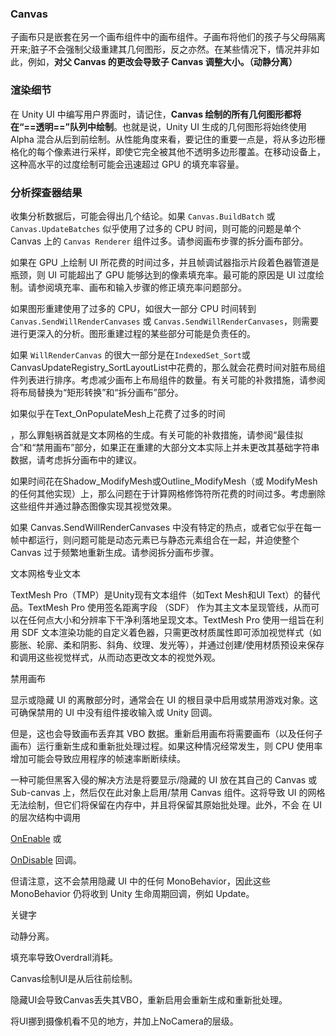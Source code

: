 ### Canvas
子画布只是嵌套在另一个画布组件中的画布组件。子画布将他们的孩子与父母隔离开来;脏子不会强制父级重建其几何图形，反之亦然。在某些情况下，情况并非如此，例如，**对父 Canvas 的更改会导致子 Canvas 调整大小。（动静分离）**

### 渲染细节
在 Unity UI 中编写用户界面时，请记住，**Canvas 绘制的所有几何图形都将在“==透明==”队列中绘制**。也就是说，Unity UI 生成的几何图形将始终使用 Alpha 混合从后到前绘制。从性能角度来看，要记住的重要一点是，将从多边形栅格化的每个像素进行采样，即使它完全被其他不透明多边形覆盖。在移动设备上，这种高水平的过度绘制可能会迅速超过 GPU 的填充率容量。

### 分析探查器结果
收集分析数据后，可能会得出几个结论。如果 `Canvas.BuildBatch` 或 `Canvas.UpdateBatches` 似乎使用了过多的 CPU 时间，则可能的问题是单个 Canvas 上的 `Canvas Renderer` 组件过多。请参阅画布步骤的拆分画布部分。

如果在 GPU 上绘制 UI 所花费的时间过多，并且帧调试器指示片段着色器管道是瓶颈，则 UI 可能超出了 GPU 能够达到的像素填充率。最可能的原因是 UI 过度绘制。请参阅填充率、画布和输入步骤的修正填充率问题部分。

如果图形重建使用了过多的 CPU，如很大一部分 CPU 时间转到 `Canvas.SendWillRenderCanvases` 或 `Canvas.SendWillRenderCanvases`，则需要进行更深入的分析。图形重建过程的某些部分可能是负责任的。

如果 `WillRenderCanvas` 的很大一部分是在`IndexedSet_Sort`或CanvasUpdateRegistry_SortLayoutList中花费的，那么就会花费时间对脏布局组件列表进行排序。考虑减少画布上布局组件的数量。有关可能的补救措施，请参阅将布局替换为“矩形转换”和“拆分画布”部分。

如果似乎在Text_OnPopulateMesh上花费了过多的时间

，那么罪魁祸首就是文本网格的生成。有关可能的补救措施，请参阅“最佳拟合”和“禁用画布”部分，如果正在重建的大部分文本实际上并未更改其基础字符串数据，请考虑拆分画布中的建议。

如果时间花在Shadow_ModifyMesh或Outline_ModifyMesh（或 ModifyMesh 的任何其他实现）上，那么问题在于计算网格修饰符所花费的时间过多。考虑删除这些组件并通过静态图像实现其视觉效果。

如果 Canvas.SendWillRenderCanvases 中没有特定的热点，或者它似乎在每一帧中都运行，则问题可能是动态元素已与静态元素组合在一起，并迫使整个 Canvas 过于频繁地重新生成。请参阅拆分画布步骤。

文本网格专业文本

TextMesh Pro（TMP）是Unity现有文本组件（如Text Mesh和UI Text）的替代品。TextMesh Pro 使用签名距离字段 （SDF） 作为其主文本呈现管线，从而可以在任何点大小和分辨率下干净利落地呈现文本。TextMesh Pro 使用一组旨在利用 SDF 文本渲染功能的自定义着色器，只需更改材质属性即可添加视觉样式（如膨胀、轮廓、柔和阴影、斜角、纹理、发光等），并通过创建/使用材质预设来保存和调用这些视觉样式，从而动态更改文本的视觉外观。

禁用画布

显示或隐藏 UI 的离散部分时，通常会在 UI 的根目录中启用或禁用游戏对象。这可确保禁用的 UI 中没有组件接收输入或 Unity 回调。

但是，这也会导致画布丢弃其 VBO 数据。重新启用画布将需要画布（以及任何子画布）运行重新生成和重新批处理过程。如果这种情况经常发生，则 CPU 使用率增加可能会导致应用程序的帧速率断断续续。

一种可能但黑客入侵的解决方法是将要显示/隐藏的 UI 放在其自己的 Canvas 或 Sub-canvas 上，然后仅在此对象上启用/禁用 Canvas 组件。这将导致 UI 的网格无法绘制，但它们将保留在内存中，并且将保留其原始批处理。此外，不会 在 UI 的层次结构中调用

[OnEnable](http://docs.unity3d.com/ScriptReference/MonoBehaviour.OnEnable.html) 或

[OnDisable](http://docs.unity3d.com/ScriptReference/MonoBehaviour.OnDisable.html) 回调。

但请注意，这不会禁用隐藏 UI 中的任何 MonoBehavior，因此这些 MonoBehavior 仍将收到 Unity 生命周期回调，例如 Update。

关键字

动静分离。

填充率导致Overdrall消耗。

Canvas绘制UI是从后往前绘制。

隐藏UI会导致Canvas丢失其VBO，重新启用会重新生成和重新批处理。

将UI挪到摄像机看不见的地方，并加上NoCamera的层级。
